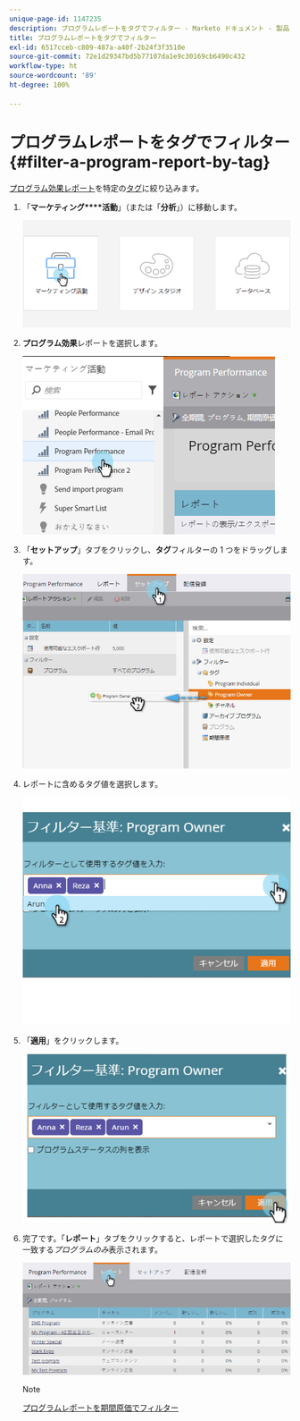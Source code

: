 ```yaml
---
unique-page-id: 1147235
description: プログラムレポートをタグでフィルター - Marketo ドキュメント - 製品ドキュメント
title: プログラムレポートをタグでフィルター
exl-id: 6517cceb-c809-487a-a40f-2b24f3f3510e
source-git-commit: 72e1d29347bd5b77107da1e9c30169cb6490c432
workflow-type: ht
source-wordcount: '89'
ht-degree: 100%

---
```


# プログラムレポートをタグでフィルター {#filter-a-program-report-by-tag}

[プログラム効果レポート](/help/marketo/product-docs/core-marketo-concepts/programs/program-performance-report/create-a-program-performance-report.md)を特定の[タグ](/help/marketo/product-docs/core-marketo-concepts/programs/working-with-programs/understanding-tags.md)に絞り込みます。

1. 「**マーケティング****活動**」（または「**分析**」）に移動します。

   ![](assets/login-marketing-activities.png)

1. **プログラム効果**&#x200B;レポートを選択します。

   ![](assets/image2014-9-23-16-3a12-3a36.png)

1. 「**セットアップ**」タブをクリックし、**タグ**&#x200B;フィルターの 1 つをドラッグします。

   ![](assets/prospects.jpg)

1. レポートに含めるタグ値を選択します。

   ![](assets/prospect1.jpg)

1. 「**適用**」をクリックします。

   ![](assets/prospect2.jpg)

1. 完了です。「**レポート**」タブをクリックすると、レポートで選択したタグに一致する&#x200B;_プログラムのみ_&#x200B;表示されます。

   ![](assets/image2014-9-23-16-3a14-3a42.png)

   >[!NOTE]
   >
   >[プログラムレポートを期間原価でフィルター](/help/marketo/product-docs/core-marketo-concepts/programs/program-performance-report/filter-a-program-report-by-period-cost.md)
